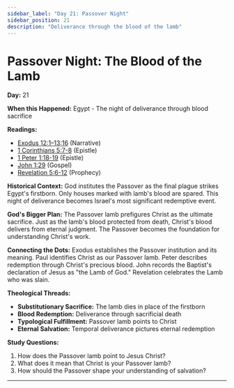 ```yaml
---
sidebar_label: "Day 21: Passover Night"
sidebar_position: 21
description: "Deliverance through the blood of the lamb"
---
```


# Passover Night: The Blood of the Lamb

**Day:** 21

**When this Happened:** Egypt - The night of deliverance through blood sacrifice

**Readings:**
 - [Exodus 12:1–13:16](https://www.biblegateway.com/passage/?search=Exodus+12%3A1-13%3A16&version=ESV) (Narrative)
 - [1 Corinthians 5:7-8](https://www.biblegateway.com/passage/?search=1+Corinthians+5%3A7-8&version=ESV) (Epistle)
 - [1 Peter 1:18-19](https://www.biblegateway.com/passage/?search=1+Peter+1%3A18-19&version=ESV) (Epistle)
 - [John 1:29](https://www.biblegateway.com/passage/?search=John+1%3A29&version=ESV) (Gospel)
 - [Revelation 5:6-12](https://www.biblegateway.com/passage/?search=Revelation+5%3A6-12&version=ESV) (Prophecy)

**Historical Context:** God institutes the Passover as the final plague strikes Egypt's firstborn. Only houses marked with lamb's blood are spared. This night of deliverance becomes Israel's most significant redemptive event.

**God's Bigger Plan:** The Passover lamb prefigures Christ as the ultimate sacrifice. Just as the lamb's blood protected from death, Christ's blood delivers from eternal judgment. The Passover becomes the foundation for understanding Christ's work.

**Connecting the Dots:** Exodus establishes the Passover institution and its meaning. Paul identifies Christ as our Passover lamb. Peter describes redemption through Christ's precious blood. John records the Baptist's declaration of Jesus as "the Lamb of God." Revelation celebrates the Lamb who was slain.

****Theological Threads:****
- **Substitutionary Sacrifice:** The lamb dies in place of the firstborn
- **Blood Redemption:** Deliverance through sacrificial death
- **Typological Fulfillment:** Passover lamb points to Christ
- **Eternal Salvation:** Temporal deliverance pictures eternal redemption

**Study Questions:**
1. How does the Passover lamb point to Jesus Christ?
2. What does it mean that Christ is your Passover lamb?
3. How should the Passover shape your understanding of salvation?

---